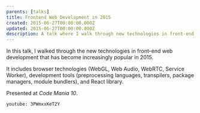```yaml
---
parents: [talks]
title: Frontend Web Development in 2015
created: 2015-06-27T00:00:00.000Z
updated: 2015-06-27T00:00:00.000Z
description: A talk where I walk through new technologies in front-end web development that has become increasingly popular in 2015.
---
```


In this talk, I walked through the new technologies in front-end web development that has become increasingly popular in 2015.

It includes browser technologies (WebGL, Web Audio, WebRTC, Service Worker), development tools (preprocessing languages, transpilers, package managers, module bundlers), and React library.

Presented at <i>Code Mania 10</i>.

`youtube: 3PWmxxKeT2Y`

<template>
  <call-to-action href="https://spacet.me/codemania2015/">
    Talk homepage
  </call-to-action>
</template>
